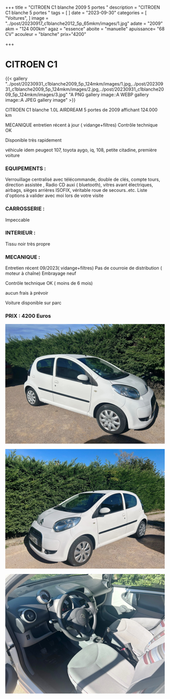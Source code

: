 +++
title = "CITROEN C1 blanche 2009 5 portes "
description = "CITROEN C1 blanche 5 portes "
tags = [
]
date = "2023-09-30"
categories = [
    "Voitures",
]
image = "../post/20230917_c1blanche2012_5p_65mkm/images/1.jpg"
adate = "2009"
akm = "124 000km"
agaz = "essence"
aboite = "manuelle"
apuissance= "68 CV"
acouleur = "blanche"
prix="4200"

+++

# CITROEN C1

{{< gallery  "../post/20230931_c1blanche2009_5p_124mkm/images/1.jpg,../post/20230931_c1blanche2009_5p_124mkm/images/2.jpg,../post/20230931_c1blanche2009_5p_124mkm/images/3.jpg" "A PNG gallery image::A WEBP gallery image::A JPEG gallery image" >}}
 


CITROEN C1 blanche 1.0L AIRDREAM 5 portes de 2009 affichant 124.000 km





MECANIQUE
entretien récent à jour ( vidange+filtres)
Contrôle technique OK

Disponible très rapidement

véhicule idem peugeot 107, toyota aygo, iq, 108, petite citadine, première voiture

### EQUIPEMENTS :
Verrouillage centralisé avec télécommande, double de clés, compte tours, direction assistée , Radio CD auxi ( bluetooth), vitres avant électriques, airbags, sièges arrières ISOFIX, véritable roue de secours..etc.
Liste d'options à valider avec moi lors de votre visite



### CARROSSERIE :
Impeccable


### INTERIEUR :
Tissu noir très propre

### MECANIQUE :
Entretien récent 09/2023( vidange+filtres)
Pas de courroie de distribution ( moteur à chaîne)
Embrayage neuf

Contrôle technique OK ( moins de 6 mois)

aucun frais à prévoir


Voiture disponible sur parc


### PRIX : 4200 Euros


<!-- more -->


![](images/1.jpg)

![](images/2.jpg)

![](images/3.jpg)

